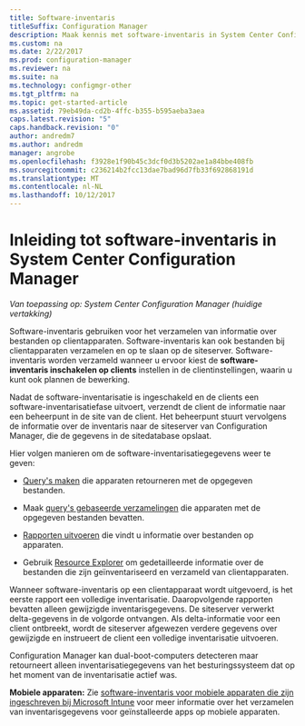 ```yaml
---
title: Software-inventaris
titleSuffix: Configuration Manager
description: Maak kennis met software-inventaris in System Center Configuration Manager.
ms.custom: na
ms.date: 2/22/2017
ms.prod: configuration-manager
ms.reviewer: na
ms.suite: na
ms.technology: configmgr-other
ms.tgt_pltfrm: na
ms.topic: get-started-article
ms.assetid: 79eb49da-cd2b-4ffc-b355-b595aeba3aea
caps.latest.revision: "5"
caps.handback.revision: "0"
author: andredm7
ms.author: andredm
manager: angrobe
ms.openlocfilehash: f3928e1f90b45c3dcf0d3b5202ae1a84bbe408fb
ms.sourcegitcommit: c236214b2fcc13dae7bad96d7fb33f692868191d
ms.translationtype: MT
ms.contentlocale: nl-NL
ms.lasthandoff: 10/12/2017
---
```

# <a name="introduction-to-software-inventory-in-system-center-configuration-manager"></a>Inleiding tot software-inventaris in System Center Configuration Manager

*Van toepassing op: System Center Configuration Manager (huidige vertakking)*

Software-inventaris gebruiken voor het verzamelen van informatie over bestanden op clientapparaten. Software-inventaris kan ook bestanden bij clientapparaten verzamelen en op te slaan op de siteserver. Software-inventaris worden verzameld wanneer u ervoor kiest de **software-inventaris inschakelen op clients** instellen in de clientinstellingen, waarin u kunt ook plannen de bewerking.  

Nadat de software-inventarisatie is ingeschakeld en de clients een software-inventarisatiefase uitvoert, verzendt de client de informatie naar een beheerpunt in de site van de client. Het beheerpunt stuurt vervolgens de informatie over de inventaris naar de siteserver van Configuration Manager, die de gegevens in de sitedatabase opslaat.   

 Hier volgen manieren om de software-inventarisatiegegevens weer te geven:  

-   [Query's maken](../../../../core/servers/manage/queries-technical-reference.md) die apparaten retourneren met de opgegeven bestanden.   

-   Maak [query's gebaseerde verzamelingen](../../../../core/clients/manage/collections/introduction-to-collections.md) die apparaten met de opgegeven bestanden bevatten.   

-   [Rapporten uitvoeren](../../../../core/servers/manage/reporting.md) die vindt u informatie over bestanden op apparaten.

-   Gebruik [Resource Explorer](../../../../core/clients/manage/inventory/use-resource-explorer-to-view-software-inventory.md) om gedetailleerde informatie over de bestanden die zijn geïnventariseerd en verzameld van clientapparaten.   

 Wanneer software-inventaris op een clientapparaat wordt uitgevoerd, is het eerste rapport een volledige inventarisatie. Daaropvolgende rapporten bevatten alleen gewijzigde inventarisgegevens. De siteserver verwerkt delta-gegevens in de volgorde ontvangen. Als delta-informatie voor een client ontbreekt, wordt de siteserver afgewezen verdere gegevens over gewijzigde en instrueert de client een volledige inventarisatie uitvoeren.  

 Configuration Manager kan dual-boot-computers detecteren maar retourneert alleen inventarisatiegegevens van het besturingssysteem dat op het moment van de inventarisatie actief was.  

**Mobiele apparaten:** Zie [software-inventaris voor mobiele apparaten die zijn ingeschreven bij Microsoft Intune](../../../../mdm/deploy-use/software-inventory-mobile-devices.md) voor meer informatie over het verzamelen van inventarisgegevens voor geïnstalleerde apps op mobiele apparaten.
